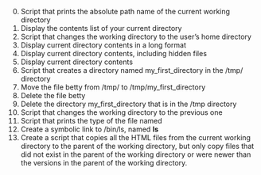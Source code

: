 0. Script that prints the absolute path name of the current working directory
1. Display the contents list of your current directory
2. Script that changes the working directory to the user’s home directory
3. Display current directory contents in a long format
4. Display current directory contents, including hidden files
5. Display current directory contents
6. Script that creates a directory named my_first_directory in the /tmp/ directory
7. Move the file betty from /tmp/ to /tmp/my_first_directory
8. Delete the file betty 
9. Delete the directory my_first_directory that is in the /tmp directory
10. Script that changes the working directory to the previous one
12. Script that prints the type of the file named
13. Create a symbolic link to /bin/ls, named __ls__ 
14. Create a script that copies all the HTML files from the current working directory to the parent of the working directory, but only copy files that did not exist in the parent of the working directory or were newer than the versions in the parent of the working directory.
